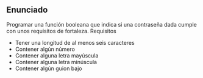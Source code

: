 ## Enunciado

Programar una función booleana que indica si una contraseña dada cumple con unos requisitos de fortaleza.
Requisitos

- Tener una longitud de al menos seis caracteres
- Contener algún número
- Contener alguna letra mayúscula
- Contener alguna letra minúscula
- Contener algún guion bajo
